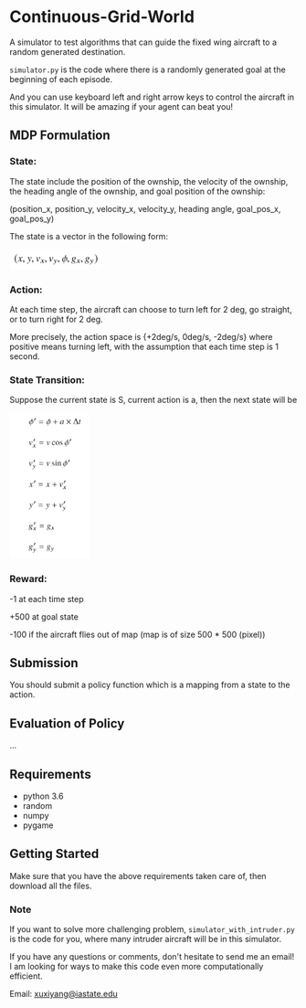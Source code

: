 # Continuous-Grid-World

A simulator to test algorithms that can guide the fixed wing aircraft to a random generated destination.

`simulator.py` is the code where there is a randomly generated goal at the beginning of each episode.

And you can use keyboard left and right arrow keys to control the aircraft in this simulator.
It will be amazing if your agent can beat you!

## MDP Formulation

### State: 
The state include the position of the ownship, the velocity of the ownship, the heading angle of the ownship, and goal position of the ownship:

(position_x, position_y, velocity_x, velocity_y, heading angle, goal_pos_x, goal_pos_y) 

The state is a vector in the following form:

<img src="https://github.com/xuxiyang1993/continuous-grid-world/blob/master/images/state.png" width="160" height="35" />

### Action:
At each time step, the aircraft can choose to turn left for 2 deg, go straight, or to turn right for 2 deg.

More precisely, the action space is {+2deg/s, 0deg/s, -2deg/s} where positive means turning left, 
with the assumption that each time step is 1 second.

### State Transition:

Suppose the current state is S, current action is a, then the next state will be

<img src="https://github.com/xuxiyang1993/continuous-grid-world/blob/master/images/transition.png" width="140" height="255" />

### Reward:
-1 at each time step

+500 at goal state

-100 if the aircraft flies out of map (map is of size 500 * 500 (pixel))

## Submission

You should submit a policy function which is a mapping from a state to the action.

## Evaluation of Policy

...

## Requirements

* python 3.6
* random
* numpy
* pygame


## Getting Started

Make sure that you have the above requirements taken care of, then download all the files.

### Note
If you want to solve more challenging problem, `simulator_with_intruder.py` is the code for you,
where many intruder aircraft will be in this simulator.


If you have any questions or comments, don't hesitate to send me an email! I am looking for ways to make this code even more computationally efficient. 

Email: xuxiyang@iastate.edu
